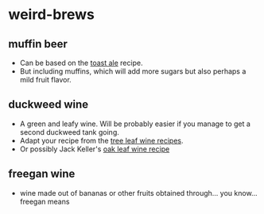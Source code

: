 # weird-brews

## muffin beer
* Can be based on the [toast ale](http://www.toastale.com/toast-ale-recipe/) recipe.  
* But including muffins, which will add more sugars but also perhaps a mild fruit flavor.

## duckweed wine
* A green and leafy wine. Will be probably easier if you manage to get a second duckweed tank going. 
* Adapt your recipe from the [tree leaf wine recipes](https://www.permaculture.co.uk/readers-solutions/how-make-tree-leaf-wines). 
* Or possibly Jack Keller's [oak leaf wine recipe](http://winemaking.jackkeller.net/oakleaf.asp)

## freegan wine
* wine made out of bananas or other fruits obtained through... you know... freegan means
